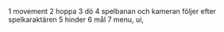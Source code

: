 1 movement
2 hoppa
3 dö
4 spelbanan och kameran följer efter spelkaraktären
5 hinder
6 mål
7 menu, ui,
